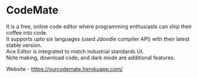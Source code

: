 # CodeMate

It is a free, online code editor where programming enthusiasts  can ship their coffee into code. <br/>
It supports upto six languages (used Jdoodle compiler API) with their latest stable version. <br/>
Ace Editor is integrated to match industrial standards UI. <br/>
Note making, download code, and dark mode are additional features.<br/>

Website - https://ourcodemate.herokuapp.com/

